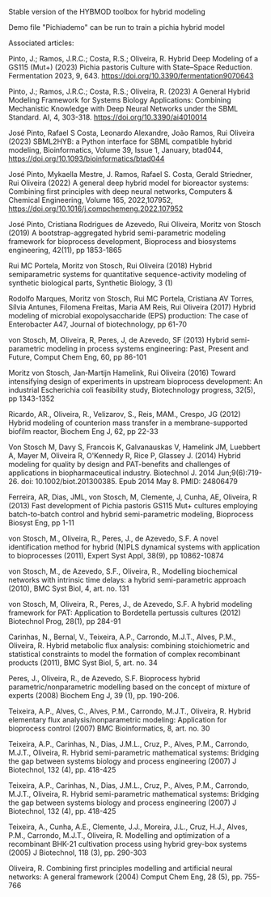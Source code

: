 Stable version of the HYBMOD toolbox for hybrid modeling

Demo file "Pichiademo" can be run to train a pichia hybrid model

Associated articles:

Pinto, J.; Ramos, J.R.C.; Costa, R.S.; Oliveira, R. Hybrid Deep
Modeling of a GS115 (Mut+) (2023) Pichia pastoris Culture with
State–Space Reduction. Fermentation 2023, 9, 643.
https://doi.org/10.3390/fermentation9070643

Pinto, J.; Ramos, J.R.C.; Costa, R.S.; Oliveira, R. (2023) A General
Hybrid Modeling Framework for Systems Biology Applications: Combining
Mechanistic Knowledge with Deep Neural Networks under the SBML
Standard. AI, 4, 303-318. https://doi.org/10.3390/ai4010014

José Pinto, Rafael S Costa, Leonardo Alexandre, João Ramos, Rui
Oliveira (2023) SBML2HYB: a Python interface for SBML compatible
hybrid modeling, Bioinformatics, Volume 39, Issue 1, January, btad044,
https://doi.org/10.1093/bioinformatics/btad044

José Pinto, Mykaella Mestre, J. Ramos, Rafael S. Costa, Gerald
Striedner, Rui Oliveira (2022) A general deep hybrid model for
bioreactor systems: Combining first principles with deep neural
networks, Computers & Chemical Engineering, Volume 165, 2022,107952,
https://doi.org/10.1016/j.compchemeng.2022.107952

José Pinto, Cristiana Rodrigues de Azevedo, Rui Oliveira, Moritz von
Stosch (2019) A bootstrap-aggregated hybrid semi-parametric modeling
framework for bioprocess development, Bioprocess and biosystems
engineering, 42(11), pp 1853-1865

Rui MC Portela, Moritz von Stosch, Rui Oliveira (2018) Hybrid
semiparametric systems for quantitative sequence-activity modeling of
synthetic biological parts, Synthetic Biology, 3 (1)

Rodolfo Marques, Moritz von Stosch, Rui MC Portela, Cristiana AV
Torres, Sílvia Antunes, Filomena Freitas, Maria AM Reis, Rui Oliveira
(2017) Hybrid modeling of microbial exopolysaccharide (EPS)
production: The case of Enterobacter A47, Journal of biotechnology, pp
61-70

von Stosch, M, Oliveira, R, Peres, J, de Azevedo, SF (2013) Hybrid
semi-parametric modeling in process systems engineering: Past, Present
and Future, Comput Chem Eng, 60, pp 86-101

Moritz von Stosch, Jan‐Martijn Hamelink, Rui Oliveira (2016) Toward
intensifying design of experiments in upstream bioprocess development:
An industrial Escherichia coli feasibility study, Biotechnology
progress, 32(5), pp 1343-1352

Ricardo, AR., Oliveira, R., Velizarov, S., Reis, MAM., Crespo, JG
(2012) Hybrid modeling of counterion mass transfer in a
membrane-supported biofilm reactor, Biochem Eng J, 62, pp 22-33

Von Stosch M, Davy S, Francois K, Galvanauskas V, Hamelink JM,
Luebbert A, Mayer M, Oliveira R, O'Kennedy R, Rice P, Glassey J.
(2014) Hybrid modeling for quality by design and PAT-benefits and
challenges of applications in biopharmaceutical industry. Biotechnol
J. 2014 Jun;9(6):719-26. doi: 10.1002/biot.201300385. Epub 2014 May 8.
PMID: 24806479

Ferreira, AR, Dias, JML, von Stosch, M, Clemente, J, Cunha, AE,
Oliveira, R (2013) Fast development of Pichia pastoris GS115 Mut+
cultures employing batch-to-batch control and hybrid semi-parametric
modeling, Bioprocess Biosyst Eng, pp 1-11

von Stosch, M., Oliveira, R., Peres, J., de Azevedo, S.F. A novel
identification method for hybrid (N)PLS dynamical systems with
application to bioprocesses (2011), Expert Syst Appl, 38(9), pp
10862-10874

von Stosch, M., de Azevedo, S.F., Oliveira, R., Modelling biochemical
networks with intrinsic time delays: a hybrid semi-parametric approach
(2010), BMC Syst Biol, 4, art. no. 131

von Stosch, M, Oliveira, R., Peres, J., de Azevedo, S.F. A hybrid
modeling framework for PAT: Application to Bordetella pertussis
cultures (2012) Biotechnol Prog, 28(1), pp 284-91

Carinhas, N., Bernal, V., Teixeira, A.P., Carrondo, M.J.T., Alves,
P.M., Oliveira, R. Hybrid metabolic flux analysis: combining
stoichiometric and statistical constraints to model the formation of
complex recombinant products (2011), BMC Syst Biol, 5, art. no. 34

Peres, J., Oliveira, R., de Azevedo, S.F. Bioprocess hybrid
parametric/nonparametric modelling based on the concept of mixture of
experts (2008) Biochem Eng J, 39 (1), pp. 190-206.

Teixeira, A.P., Alves, C., Alves, P.M., Carrondo, M.J.T., Oliveira, R.
Hybrid elementary flux analysis/nonparametric modeling: Application
for bioprocess control (2007) BMC Bioinformatics, 8, art. no. 30

Teixeira, A.P., Carinhas, N., Dias, J.M.L., Cruz, P., Alves, P.M.,
Carrondo, M.J.T., Oliveira, R. Hybrid semi-parametric mathematical
systems: Bridging the gap between systems biology and process
engineering (2007) J Biotechnol, 132 (4), pp. 418-425

Teixeira, A.P., Carinhas, N., Dias, J.M.L., Cruz, P., Alves, P.M.,
Carrondo, M.J.T., Oliveira, R. Hybrid semi-parametric mathematical
systems: Bridging the gap between systems biology and process
engineering (2007) J Biotechnol, 132 (4), pp. 418-425

Teixeira, A., Cunha, A.E., Clemente, J.J., Moreira, J.L., Cruz, H.J.,
Alves, P.M., Carrondo, M.J.T., Oliveira, R. Modelling and optimization
of a recombinant BHK-21 cultivation process using hybrid grey-box
systems (2005) J Biotechnol, 118 (3), pp. 290-303

Oliveira, R. Combining first principles modelling and artificial
neural networks: A general framework (2004) Comput Chem Eng, 28 (5),
pp. 755-766

